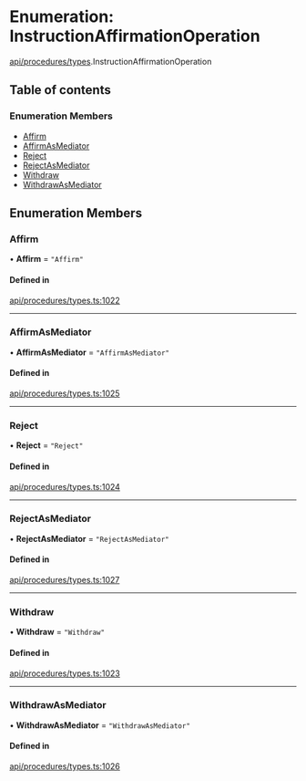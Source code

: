 # Enumeration: InstructionAffirmationOperation

[api/procedures/types](../wiki/api.procedures.types).InstructionAffirmationOperation

## Table of contents

### Enumeration Members

- [Affirm](../wiki/api.procedures.types.InstructionAffirmationOperation#affirm)
- [AffirmAsMediator](../wiki/api.procedures.types.InstructionAffirmationOperation#affirmasmediator)
- [Reject](../wiki/api.procedures.types.InstructionAffirmationOperation#reject)
- [RejectAsMediator](../wiki/api.procedures.types.InstructionAffirmationOperation#rejectasmediator)
- [Withdraw](../wiki/api.procedures.types.InstructionAffirmationOperation#withdraw)
- [WithdrawAsMediator](../wiki/api.procedures.types.InstructionAffirmationOperation#withdrawasmediator)

## Enumeration Members

### Affirm

• **Affirm** = ``"Affirm"``

#### Defined in

[api/procedures/types.ts:1022](https://github.com/PolymeshAssociation/polymesh-sdk/blob/f8a937f04/src/api/procedures/types.ts#L1022)

___

### AffirmAsMediator

• **AffirmAsMediator** = ``"AffirmAsMediator"``

#### Defined in

[api/procedures/types.ts:1025](https://github.com/PolymeshAssociation/polymesh-sdk/blob/f8a937f04/src/api/procedures/types.ts#L1025)

___

### Reject

• **Reject** = ``"Reject"``

#### Defined in

[api/procedures/types.ts:1024](https://github.com/PolymeshAssociation/polymesh-sdk/blob/f8a937f04/src/api/procedures/types.ts#L1024)

___

### RejectAsMediator

• **RejectAsMediator** = ``"RejectAsMediator"``

#### Defined in

[api/procedures/types.ts:1027](https://github.com/PolymeshAssociation/polymesh-sdk/blob/f8a937f04/src/api/procedures/types.ts#L1027)

___

### Withdraw

• **Withdraw** = ``"Withdraw"``

#### Defined in

[api/procedures/types.ts:1023](https://github.com/PolymeshAssociation/polymesh-sdk/blob/f8a937f04/src/api/procedures/types.ts#L1023)

___

### WithdrawAsMediator

• **WithdrawAsMediator** = ``"WithdrawAsMediator"``

#### Defined in

[api/procedures/types.ts:1026](https://github.com/PolymeshAssociation/polymesh-sdk/blob/f8a937f04/src/api/procedures/types.ts#L1026)
